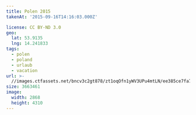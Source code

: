 ```yaml
---
title: Polen 2015
takenAt: '2015-09-16T14:16:03.000Z'

license: CC BY-ND 3.0
geo:
  lat: 53.9135
  lng: 14.241833
tags:
  - polen
  - poland
  - urlaub
  - vacation
url: >-
  //images.ctfassets.net/bncv3c2gt878/zt1oqOfn1yWV3UPu4mtLN/ee385ce7fa7e559070f08cfddb4a4257/polen-2015_25862799501_o
size: 3663461
image:
  width: 2868
  height: 4310
---
```

